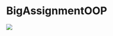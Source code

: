 # BigAssignmentOOP
![]([menu.png](https://github.com/NguyennnnnThai/BigAssignmentOOP/blob/vinh/Screenshot%202024-12-12%20225809.png))
 
